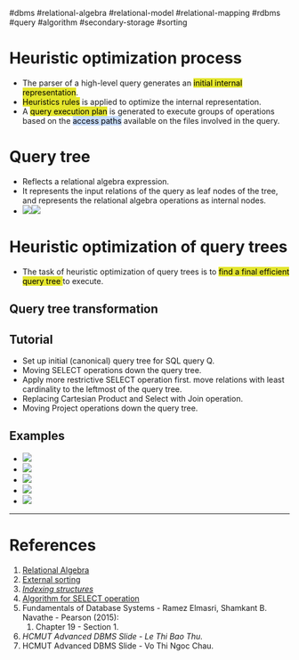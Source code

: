 #dbms #relational-algebra #relational-model #relational-mapping #rdbms #query #algorithm #secondary-storage #sorting  

# Heuristic optimization process
- The parser of a high-level query generates an <mark style="background: #e4e62d;">initial internal representation</mark>.
- <mark style="background: #e4e62d;">Heuristics rules</mark> is applied to optimize the internal representation.
- A <mark style="background: #e4e62d;">query execution plan</mark> is generated to execute groups of operations based on the <mark style="background: #ADCCFFA6;">access paths</mark> available on the files involved in the query.
# Query tree
- Reflects a relational algebra expression. 
- It represents the input relations of the query as leaf nodes of the tree, and represents the relational algebra operations as internal nodes.
- ![](Pasted%20image%2020241215135548.png)![](Pasted%20image%2020241215135328.png)
# Heuristic optimization of query trees
- The task of heuristic optimization of query trees is to <mark style="background: #e4e62d;">find a final efficient query tree </mark>to execute.
## Query tree transformation
## Tutorial
- Set up initial (canonical) query tree for SQL query Q.
- Moving SELECT operations down the query tree.
- Apply more restrictive SELECT operation first. move relations with least cardinality to the leftmost of the query tree.
- Replacing Cartesian Product and Select with Join operation.
- Moving Project operations down the query tree.
## Examples
- ![](Pasted%20image%2020241215160517.png)
- ![](Pasted%20image%2020241215160529.png)
- ![](Pasted%20image%2020241215160537.png)
- ![](Pasted%20image%2020241215160543.png)
- ![](Pasted%20image%2020241215160552.png)

---
# References
1. [Relational Algebra](Relational%20Algebra.md)
2. [External sorting](External%20sorting.md)
3. *[Indexing structures](Indexing%20structures.md)*
4. [Algorithm for SELECT operation](Algorithm%20for%20SELECT%20operation.md)
5. Fundamentals of Database Systems - Ramez Elmasri, Shamkant B. Navathe - Pearson (2015):
	1. Chapter 19 - Section 1.
6. *HCMUT Advanced DBMS Slide - Le Thi Bao Thu.*
7. HCMUT Advanced DBMS Slide - Vo Thi Ngoc Chau.